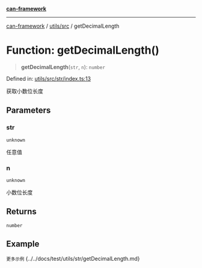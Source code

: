 [**can-framework**](../../../README.md)

***

[can-framework](../../../modules.md) / [utils/src](../README.md) / getDecimalLength

# Function: getDecimalLength()

> **getDecimalLength**(`str`, `n`): `number`

Defined in: [utils/src/str/index.ts:13](https://github.com/acanowl/acanowl-framework/blob/c79152f4a5639ba2e312f011a139bf95a1b76935/packages/utils/src/str/index.ts#L13)

获取小数位长度

## Parameters

### str

`unknown`

任意值

### n

`unknown`

小数位长度

## Returns

`number`

## Example

```更多示例```
{../../docs/test/utils/str/getDecimalLength.md}
